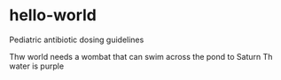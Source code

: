# hello-world
Pediatric antibiotic dosing guidelines

Thw world needs a wombat that can swim across the pond to Saturn
Th water is purple
